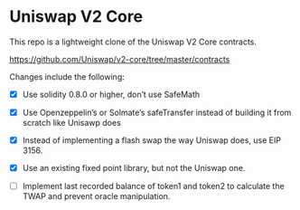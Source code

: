 # Uniswap V2 Core

This repo is a lightweight clone of the Uniswap V2 Core contracts.  

https://github.com/Uniswap/v2-core/tree/master/contracts

Changes include the following:

- [X] Use solidity 0.8.0 or higher, don’t use SafeMath
- [X] Use Openzeppelin’s or Solmate’s safeTransfer instead of building it from scratch like Unisawp does
- [X] Instead of implementing a flash swap the way Uniswap does, use EIP 3156.
- [X] Use an existing fixed point library, but not the Uniswap one.
- [ ] Implement last recorded balance of token1 and token2 to calculate the TWAP and prevent oracle manipulation.
 